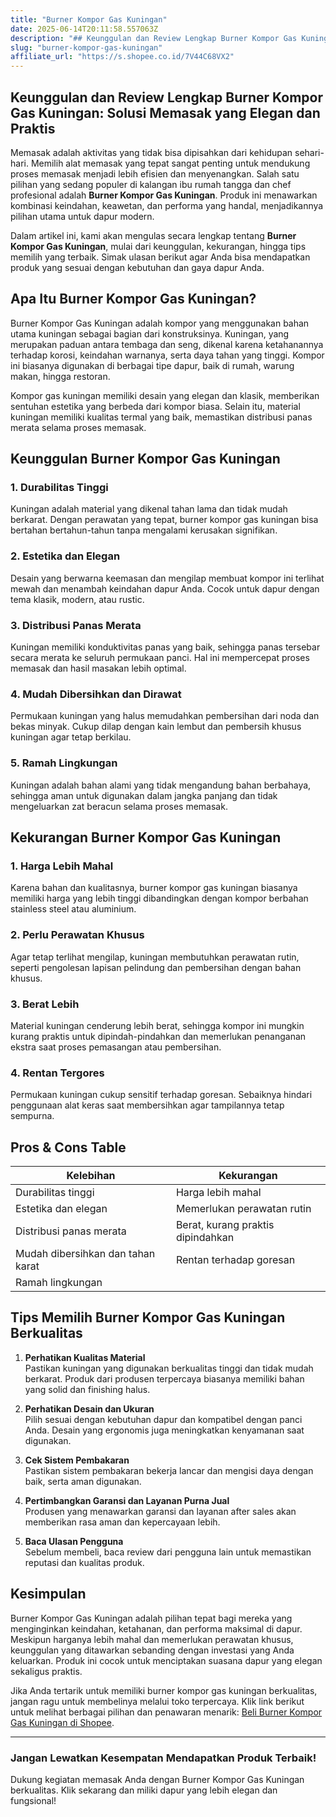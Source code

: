 ```yaml
---
title: "Burner Kompor Gas Kuningan"
date: 2025-06-14T20:11:58.557063Z
description: "## Keunggulan dan Review Lengkap Burner Kompor Gas Kuningan: Solusi Memasak yang Elegan dan Praktis..."
slug: "burner-kompor-gas-kuningan"
affiliate_url: "https://s.shopee.co.id/7V44C68VX2"
---
```

## Keunggulan dan Review Lengkap Burner Kompor Gas Kuningan: Solusi Memasak yang Elegan dan Praktis

Memasak adalah aktivitas yang tidak bisa dipisahkan dari kehidupan sehari-hari. Memilih alat memasak yang tepat sangat penting untuk mendukung proses memasak menjadi lebih efisien dan menyenangkan. Salah satu pilihan yang sedang populer di kalangan ibu rumah tangga dan chef profesional adalah **Burner Kompor Gas Kuningan**. Produk ini menawarkan kombinasi keindahan, keawetan, dan performa yang handal, menjadikannya pilihan utama untuk dapur modern.

Dalam artikel ini, kami akan mengulas secara lengkap tentang **Burner Kompor Gas Kuningan**, mulai dari keunggulan, kekurangan, hingga tips memilih yang terbaik. Simak ulasan berikut agar Anda bisa mendapatkan produk yang sesuai dengan kebutuhan dan gaya dapur Anda.

## Apa Itu Burner Kompor Gas Kuningan?

Burner Kompor Gas Kuningan adalah kompor yang menggunakan bahan utama kuningan sebagai bagian dari konstruksinya. Kuningan, yang merupakan paduan antara tembaga dan seng, dikenal karena ketahanannya terhadap korosi, keindahan warnanya, serta daya tahan yang tinggi. Kompor ini biasanya digunakan di berbagai tipe dapur, baik di rumah, warung makan, hingga restoran.

Kompor gas kuningan memiliki desain yang elegan dan klasik, memberikan sentuhan estetika yang berbeda dari kompor biasa. Selain itu, material kuningan memiliki kualitas termal yang baik, memastikan distribusi panas merata selama proses memasak.

## Keunggulan Burner Kompor Gas Kuningan

### 1. Durabilitas Tinggi
Kuningan adalah material yang dikenal tahan lama dan tidak mudah berkarat. Dengan perawatan yang tepat, burner kompor gas kuningan bisa bertahan bertahun-tahun tanpa mengalami kerusakan signifikan.

### 2. Estetika dan Elegan
Desain yang berwarna keemasan dan mengilap membuat kompor ini terlihat mewah dan menambah keindahan dapur Anda. Cocok untuk dapur dengan tema klasik, modern, atau rustic.

### 3. Distribusi Panas Merata
Kuningan memiliki konduktivitas panas yang baik, sehingga panas tersebar secara merata ke seluruh permukaan panci. Hal ini mempercepat proses memasak dan hasil masakan lebih optimal.

### 4. Mudah Dibersihkan dan Dirawat
Permukaan kuningan yang halus memudahkan pembersihan dari noda dan bekas minyak. Cukup dilap dengan kain lembut dan pembersih khusus kuningan agar tetap berkilau.

### 5. Ramah Lingkungan
Kuningan adalah bahan alami yang tidak mengandung bahan berbahaya, sehingga aman untuk digunakan dalam jangka panjang dan tidak mengeluarkan zat beracun selama proses memasak.

## Kekurangan Burner Kompor Gas Kuningan

### 1. Harga Lebih Mahal
Karena bahan dan kualitasnya, burner kompor gas kuningan biasanya memiliki harga yang lebih tinggi dibandingkan dengan kompor berbahan stainless steel atau aluminium.

### 2. Perlu Perawatan Khusus
Agar tetap terlihat mengilap, kuningan membutuhkan perawatan rutin, seperti pengolesan lapisan pelindung dan pembersihan dengan bahan khusus.

### 3. Berat Lebih
Material kuningan cenderung lebih berat, sehingga kompor ini mungkin kurang praktis untuk dipindah-pindahkan dan memerlukan penanganan ekstra saat proses pemasangan atau pembersihan.

### 4. Rentan Tergores
Permukaan kuningan cukup sensitif terhadap goresan. Sebaiknya hindari penggunaan alat keras saat membersihkan agar tampilannya tetap sempurna.

## Pros & Cons Table

| Kelebihan                            | Kekurangan                                 |
|-------------------------------------|-------------------------------------------|
| Durabilitas tinggi                 | Harga lebih mahal                        |
| Estetika dan elegan               | Memerlukan perawatan rutin             |
| Distribusi panas merata           | Berat, kurang praktis dipindahkan     |
| Mudah dibersihkan dan tahan karat | Rentan terhadap goresan                |
| Ramah lingkungan                  |                                         |

## Tips Memilih Burner Kompor Gas Kuningan Berkualitas

1. **Perhatikan Kualitas Material**  
Pastikan kuningan yang digunakan berkualitas tinggi dan tidak mudah berkarat. Produk dari produsen terpercaya biasanya memiliki bahan yang solid dan finishing halus.

2. **Perhatikan Desain dan Ukuran**  
Pilih sesuai dengan kebutuhan dapur dan kompatibel dengan panci Anda. Desain yang ergonomis juga meningkatkan kenyamanan saat digunakan.

3. **Cek Sistem Pembakaran**  
Pastikan sistem pembakaran bekerja lancar dan mengisi daya dengan baik, serta aman digunakan.

4. **Pertimbangkan Garansi dan Layanan Purna Jual**  
Produsen yang menawarkan garansi dan layanan after sales akan memberikan rasa aman dan kepercayaan lebih.

5. **Baca Ulasan Pengguna**  
Sebelum membeli, baca review dari pengguna lain untuk memastikan reputasi dan kualitas produk.

## Kesimpulan

Burner Kompor Gas Kuningan adalah pilihan tepat bagi mereka yang menginginkan keindahan, ketahanan, dan performa maksimal di dapur. Meskipun harganya lebih mahal dan memerlukan perawatan khusus, keunggulan yang ditawarkan sebanding dengan investasi yang Anda keluarkan. Produk ini cocok untuk menciptakan suasana dapur yang elegan sekaligus praktis.

Jika Anda tertarik untuk memiliki burner kompor gas kuningan berkualitas, jangan ragu untuk membelinya melalui toko terpercaya. Klik link berikut untuk melihat berbagai pilihan dan penawaran menarik: [Beli Burner Kompor Gas Kuningan di Shopee](https://s.shopee.co.id/7V44C68VX2).

---

### Jangan Lewatkan Kesempatan Mendapatkan Produk Terbaik!  
Dukung kegiatan memasak Anda dengan Burner Kompor Gas Kuningan berkualitas. Klik sekarang dan miliki dapur yang lebih elegan dan fungsional!
